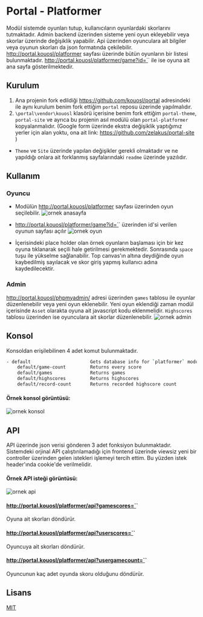 # Portal - Platformer

Modül sistemde oyunları tutup, kullanıcıların oyunlardaki skorlarını tutmaktadır. Admin backend üzerinden sisteme yeni oyun ekleyebilir veya skorlar üzerinde değişiklik yapabilir. Api üzerinden oyunculara ait bilgiler veya oyunun skorları da json formatında çekilebilir. http://portal.kouosl/platformer sayfası üzerinde bütün oyunların bir listesi bulunmaktadır. http://portal.kouosl/platformer/game?id=`<oyun-id>` ile ise oyuna ait ana sayfa gösterilmektedir. 

## Kurulum

1. Ana projenin fork edildiği https://github.com/kouosl/portal adresindeki ile aynı kurulum benim fork ettiğim `portal` reposu üzerinde yapılmalıdır.
2. `\portal\vendor\kouosl` klasörü içerisine benim fork ettiğim `portal-theme`, `portal-site` ve ayrıca bu projenin asıl modülü olan `portal-platformer` kopyalanmalıdır. (Google form üzerinde ekstra değişiklik yaptığımız yerler için alan yoktu, ona ait link: https://github.com/zelakus/portal-site )

* `Theme` ve `Site` üzerinde yapılan değişikler gerekli olmaktadır ve ne yapıldığı onlara ait forklanmış sayfalarındaki `readme` üzerinde yazılıdır.


## Kullanım
### Oyuncu
* Modülün http://portal.kouosl/platformer sayfası üzerinden oyun seçilebilir.
![ornek anasayfa](https://media.discordapp.net/attachments/421041738468163585/531556584627765288/unknown.png)

* http://portal.kouosl/platformer/game?id=`<game-id>` üzerinden id'si verilen oyunun sayfası açılır
![ornek oyun](https://media.discordapp.net/attachments/421041738468163585/531556523122622464/unknown.png)

* İçerisindeki place holder olan örnek oyunların başlaması için bir kez oyuna tıklanarak seçili hale getirilmesi gerekmektedir. Sonrasında `space` tuşu ile yükselme sağlanabilir. Top canvas'ın altına deydiğinde oyun kaybedilmiş sayılacak ve skor giriş yapmış kullanıcı adına kaydedilecektir.

### Admin
http://portal.kouosl/phpmyadmin/ adresi üzerinden `games` tablosu ile oyunlar düzenlenebilir veya yeni oyun eklenebilir. Yeni oyun eklendiği zaman modül içerisinde `Asset` olarakta oyuna ait javascript kodu eklenmelidir. `Highscores` tablosu üzerinden ise oyunculara ait skorlar düzenlenebilir.
![ornek admin](https://media.discordapp.net/attachments/421041738468163585/531571509009842178/unknown.png)


## Konsol
Konsoldan erişilebilinen 4 adet komut bulunmaktadır.
```bash
- default                      Gets database info for `platformer` module
    default/game-count         Returns every score
    default/games              Returns games
    default/highscores         Returns highscores
    default/record-count       Returns recorded highscore count
```
#### Örnek konsol görüntüsü:
![ornek konsol](https://media.discordapp.net/attachments/421041738468163585/531562157993754638/unknown.png)

## API
API üzerinde json verisi gönderen 3 adet fonksiyon bulunmaktadır. Sistemdeki orjinal API çalıştırılamadığı için frontend üzerinde viewsiz yeni bir controller üzerinden gelen istekleri işlemeyi tercih ettim. Bu yüzden istek header'ında cookie'de verilmelidir.
#### Örnek API isteği görüntüsü:
![ornek api](https://media.discordapp.net/attachments/421041738468163585/531556643821846568/api_2.png)

#### http://portal.kouosl/platformer/api?gamescores=`<game-id>`
Oyuna ait skorları döndürür.

#### http://portal.kouosl/platformer/api?userscores=`<user-id>`
Oyuncuya ait skorları döndürür.

#### http://portal.kouosl/platformer/api?usergamecount=`<user-id>`
Oyuncunun kaç adet oyunda skoru olduğunu döndürür.



## Lisans
[MIT](https://choosealicense.com/licenses/mit/)